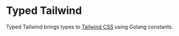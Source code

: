 # Typed Tailwind

Typed Tailwind brings types to [Tailwind CSS](https://tailwindcss.com) using Golang constants.
